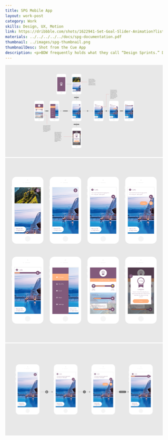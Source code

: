 ```yaml
---
title: SPG Mobile App
layout: work-post
category: Work
skills: Design, UX, Motion
link: https://dribbble.com/shots/1622941-Set-Goal-Slider-Animation?list=users&offset=5
materials: ../../../../../docs/spg-documentation.pdf
thumbnail: ../images/spg-thumbnail.png
thumbnailDesc: Shot from the Cue App
description: <p>BDW frequently holds what they call “Design Sprints.” During these sprints, a client comes to the school and poses a business problem to the students. In teams of 3, we then have a day and a half to solve the problem and pitch our concepts and prototypes. This project was one such occasion.</p> <p>For this sprint, our client was Starwood Preferred Guests (SPG) - the premiere rewards program that owns luxury hotels such as the W, the St. Regis, the Sheraton, and more. The brief was simple - not enough people were using the SPG app, which is essentially a booking utility. Our goal was to get people using the app and to generate buzz around the app in general.<p> Based on user research, we learned that SPG members were very passionate about their points, but weren't always sure how much they were actually worth. At the same time, they wanted an app that would help them explore new ways to spend their points rather than just a booking utility similar to the desktop experience.</p> <p>Based on this knowledge, I designed an app that would allow them to set and track goals and share their progress with friends in a gamified way.</p>
---
```

<div><img class="project-image" alt="Skoop homepage" src="/images/spg-map.png"></div>

<div><img class="project-image" alt="SPG all screens" src="/images/spg-all-comps.png"></div>

<div><img class="project-image" alt="SPG animation flow" src="/images/spg-animation.png"></div>
